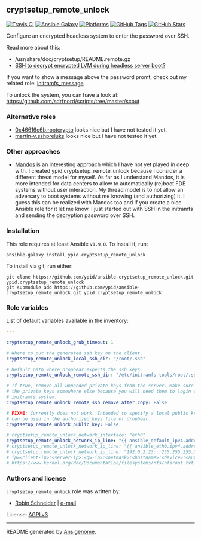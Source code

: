## cryptsetup_remote_unlock

<!-- This file was generated by Ansigenome. Do not edit this file directly but
     instead have a look at the files in the ./meta/ directory. -->

[![Travis CI](http://img.shields.io/travis/ypid/ansible-cryptsetup_remote_unlock.svg?style=flat)](http://travis-ci.org/ypid/ansible-cryptsetup_remote_unlock)
[![Ansible Galaxy](http://img.shields.io/badge/galaxy-ypid.cryptsetup_remote_unlock-660198.svg?style=flat)](https://galaxy.ansible.com/ypid/cryptsetup_remote_unlock)
[![Platforms](http://img.shields.io/badge/platforms-debian-lightgrey.svg?style=flat)](#)
[![GitHub Tags](https://img.shields.io/github/tag/ypid/ansible-cryptsetup_remote_unlock.svg)](https://github.com/ypid/ansible-cryptsetup_remote_unlock)
[![GitHub Stars](https://img.shields.io/github/stars/ypid/ansible-cryptsetup_remote_unlock.svg)](https://github.com/ypid/ansible-cryptsetup_remote_unlock)

Configure an encrypted headless system to enter the password over SSH.

Read more about this:

* /usr/share/doc/cryptsetup/README.remote.gz
* [SSH to decrypt encrypted LVM during headless server boot?](http://unix.stackexchange.com/a/79203)

If you want to show a message above the password promt, check out my
related role: [initramfs_message](https://galaxy.ansible.com/ypid/initramfs_message/)

To unlock the system, you can have a look at: https://github.com/sdrfnord/scripts/tree/master/scout

### Alternative roles

* [0x46616c6b.rootcrypto](https://github.com/systemli/ansible-rootcrypto) looks nice but I have not tested it yet.
* [martin-v.sshpreluks](https://github.com/martin-v/ansible-sshpreluks) looks nice but I have not tested it yet.

### Other approaches

* [Mandos](https://wiki.recompile.se/wiki/Mandos) is an interesting approach which I have not yet played in deep with.
  I created ypid.cryptsetup_remote_unlock because I consider a different threat model for myself.
  As far as I understand Mandos, it is more intended for data centers to allow to automatically (re)boot FDE systems without user interaction.
  My thread model is to not allow an adversary to boot systems without me knowing (and authorizing) it. I guess this can be realized with Mandos too and if you create a nice Ansible role for it let me know. I just started out with SSH in the initramfs and sending the decryption password over SSH.

### Installation

This role requires at least Ansible `v1.9.0`. To install it, run:

```Shell
ansible-galaxy install ypid.cryptsetup_remote_unlock
```

To install via git, run either:

```Shell
git clone https://github.com/ypid/ansible-cryptsetup_remote_unlock.git ypid.cryptsetup_remote_unlock
git submodule add https://github.com/ypid/ansible-cryptsetup_remote_unlock.git ypid.cryptsetup_remote_unlock
```



### Role variables

List of default variables available in the inventory:

```YAML
---

cryptsetup_remote_unlock_grub_timeout: 1

# Where to put the generated ssh key on the client.
cryptsetup_remote_unlock_local_ssh_dir: "/root/.ssh"

# Default path where dropbear expects the ssh keys.
cryptsetup_remote_unlock_remote_ssh_dir: "/etc/initramfs-tools/root/.ssh"

# If true, remove all unneeded private keys from the server. Make sure you have
# the private keys somewhere else because you will need them to login to your
# initramfs system.
cryptsetup_remote_unlock_remote_ssh_remove_after_copy: False

# FIXME: Currently does not work. Intended to specify a local public key which
# can be used in the authorized_keys file of dropbear.
cryptsetup_remote_unlock_public_key: False

# cryptsetup_remote_unlock_network_interface: "eth0"
cryptsetup_remote_unlock_network_ip_line: "{{ ansible_default_ipv4.address }}::{{ ansible_default_ipv4.address }}:{{ ansible_default_ipv4.netmask }}:::off"
# cryptsetup_remote_unlock_network_ip_line: "{{ ansible_eth0.ipv4.address }}:::{{ ansible_eth0.ipv4.netmask }}:{{ ansible_hostname }}::off"
# cryptsetup_remote_unlock_network_ip_line: "192.0.2.23:::255.255.255.0:noname::off"
# ip=<client-ip>:<server-ip>:<gw-ip>:<netmask>:<hostname>:<device>:<autoconf>
# https://www.kernel.org/doc/Documentation/filesystems/nfs/nfsroot.txt
```




### Authors and license

`cryptsetup_remote_unlock` role was written by:

- [Robin Schneider](https://github.com/ypid) | [e-mail](mailto:ypid@riseup.net)

License: [AGPLv3](https://tldrlegal.com/license/gnu-affero-general-public-license-v3-%28agpl-3.0%29)

***

README generated by [Ansigenome](https://github.com/nickjj/ansigenome/).
